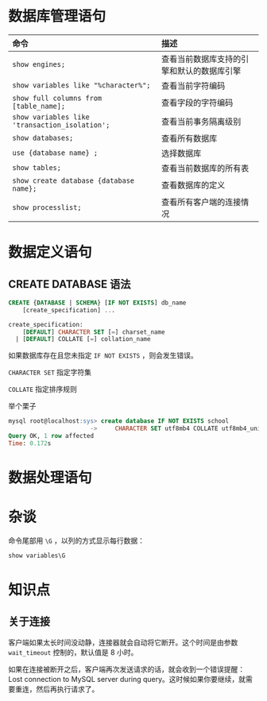 # 数据库管理语句

| 命令 | 描述 |
|:--------|:------------
| `show engines;` | 查看当前数据库支持的引擎和默认的数据库引擎
| `show variables like "%character%";` | 查看当前字符编码
| `show full columns from [table_name];` | 查看字段的字符编码
| `show variables like 'transaction_isolation';` | 查看当前事务隔离级别
| `show databases;` | 查看所有数据库
| `use {database name} ;` | 选择数据库
| `show tables;` | 查看当前数据库的所有表
| `show create database {database name};` | 查看数据库的定义
| `show processlist;` | 查看所有客户端的连接情况

# 数据定义语句

## CREATE DATABASE 语法

``` sql
CREATE {DATABASE | SCHEMA} [IF NOT EXISTS] db_name
    [create_specification] ...

create_specification:
    [DEFAULT] CHARACTER SET [=] charset_name
  | [DEFAULT] COLLATE [=] collation_name
```

如果数据库存在且您未指定 `IF NOT EXISTS` ，则会发生错误。

`CHARACTER SET` 指定字符集

`COLLATE` 指定排序规则

举个栗子

``` sql
mysql root@localhost:sys> create database IF NOT EXISTS school
                       ->     CHARACTER SET utf8mb4 COLLATE utf8mb4_unicode_ci;
Query OK, 1 row affected
Time: 0.172s
```

# 数据处理语句

# 杂谈

命令尾部用 `\G` ，以列的方式显示每行数据：

``` sql
show variables\G
```

# 知识点

## 关于连接

客户端如果太长时间没动静，连接器就会自动将它断开。这个时间是由参数 `wait_timeout` 控制的，默认值是 8 小时。

如果在连接被断开之后，客户端再次发送请求的话，就会收到一个错误提醒： Lost connection to MySQL server during query。这时候如果你要继续，就需要重连，然后再执行请求了。